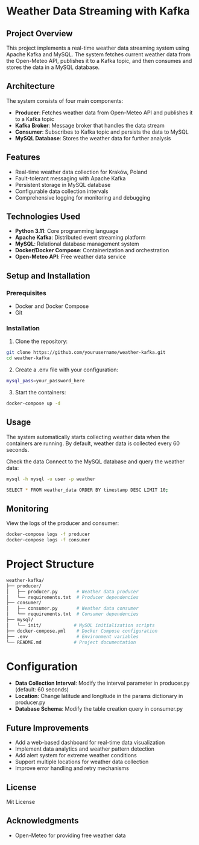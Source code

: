 # Weather Data Streaming with Kafka

## Project Overview

This project implements a real-time weather data streaming system using Apache Kafka and MySQL. The system fetches current weather data from the Open-Meteo API, publishes it to a Kafka topic, and then consumes and stores the data in a MySQL database.

## Architecture

The system consists of four main components:

- **Producer**: Fetches weather data from Open-Meteo API and publishes it to a Kafka topic
- **Kafka Broker**: Message broker that handles the data stream
- **Consumer**: Subscribes to Kafka topic and persists the data to MySQL
- **MySQL Database**: Stores the weather data for further analysis

## Features

- Real-time weather data collection for Kraków, Poland
- Fault-tolerant messaging with Apache Kafka
- Persistent storage in MySQL database
- Configurable data collection intervals
- Comprehensive logging for monitoring and debugging

## Technologies Used

- **Python 3.11**: Core programming language
- **Apache Kafka**: Distributed event streaming platform
- **MySQL**: Relational database management system
- **Docker/Docker Compose**: Containerization and orchestration
- **Open-Meteo API**: Free weather data service

## Setup and Installation

### Prerequisites

- Docker and Docker Compose
- Git

### Installation

1. Clone the repository:
```bash
git clone https://github.com/yourusername/weather-kafka.git
cd weather-kafka
```

2. Create a .env file with your configuration:
```bash
mysql_pass=your_password_here
```

3. Start the containers:
```bash
docker-compose up -d
```

## Usage

The system automatically starts collecting weather data when the containers are running. By default, weather data is collected every 60 seconds.

Check the data
Connect to the MySQL database and query the weather data:
```bash
mysql -h mysql -u user -p weather
```
```bash
SELECT * FROM weather_data ORDER BY timestamp DESC LIMIT 10;
```

## Monitoring

View the logs of the producer and consumer:
```bash
docker-compose logs -f producer
docker-compose logs -f consumer
```

# Project Structure
```bash
weather-kafka/
├── producer/
│   ├── producer.py       # Weather data producer
│   └── requirements.txt  # Producer dependencies
├── consumer/
│   ├── consumer.py       # Weather data consumer
│   └── requirements.txt  # Consumer dependencies
├── mysql/
│   └── init/            # MySQL initialization scripts
├── docker-compose.yml    # Docker Compose configuration
├── .env                  # Environment variables
└── README.md            # Project documentation
```

# Configuration

 - **Data Collection Interval**: Modify the interval parameter in producer.py (default: 60 seconds)
 - **Location**: Change latitude and longitude in the params dictionary in producer.py
 - **Database Schema**: Modify the table creation query in consumer.py

## Future Improvements

 - Add a web-based dashboard for real-time data visualization
 - Implement data analytics and weather pattern detection
 - Add alert system for extreme weather conditions
 - Support multiple locations for weather data collection
 - Improve error handling and retry mechanisms

## License

Mit License

## Acknowledgments
 - Open-Meteo for providing free weather data